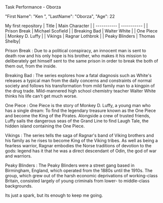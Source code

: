 Task Performance - Oborza

  "First Name": "Ken ",
  "LastName": "Oborza",
  "Age": 22


My first repository
| Title | Main Character |
| ----------- | ----------- |
| Prison Break | Michael Scofield |
| Breaking Bad | Walter White |
| One Piece | Monkey D. Luffy |
| Vikings | Ragnar Lothbrok |
| Peaky Blinders | Thomas Shelby|

Prison Break
: Due to a political conspiracy, an innocent man is sent to death row and his only hope is his brother, who makes it his mission to deliberately get himself sent to the same prison in order to break the both of them out, from the inside.

Breaking Bad
: The series explores how a fatal diagnosis such as White's releases a typical man from the daily concerns and constraints of normal society and follows his transformation from mild family man to a kingpin of the drug trade. Mild-mannered high school chemistry teacher Walter White thinks his life can't get much worse.

One Piece
: One Piece is the story of Monkey D. Luffy, a young man who has a single dream: To find the legendary treasure known as the One Piece and become the King of the Pirates. Alongside a crew of trusted friends, Luffy sails the dangerous seas of the Grand Line to find Laugh Tale, the hidden island containing the One Piece.

Vikings
: The series tells the saga of Ragnar's band of Viking brothers and his family as he rises to become King of the Viking tribes. As well as being a fearless warrior, Ragnar embodies the Norse traditions of devotion to the gods: legend has it that he was a direct descendant of Odin, the god of war and warriors.

Peaky Blinders
: The Peaky Blinders were a street gang based in Birmingham, England, which operated from the 1880s until the 1910s. The group, which grew out of the harsh economic deprivations of working-class Britain, consisted largely of young criminals from lower- to middle-class backgrounds.


Its just a spark, but its enough to keep me going.

[^1]: This is the footnote.
